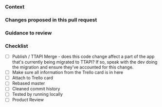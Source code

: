 ### Context

### Changes proposed in this pull request

### Guidance to review

### Checklist

- [ ] Publish / TTAPI Merge - does this code change affect a part of the app that's currently being migrated to TTAPI? If so, speak with the dev doing the migration and ensure they've accounted for this change.
- [ ] Make sure all information from the Trello card is in here
- [ ] Attach to Trello card
- [ ] Rebased master
- [ ] Cleaned commit history
- [ ] Tested by running locally
- [ ] Product Review
